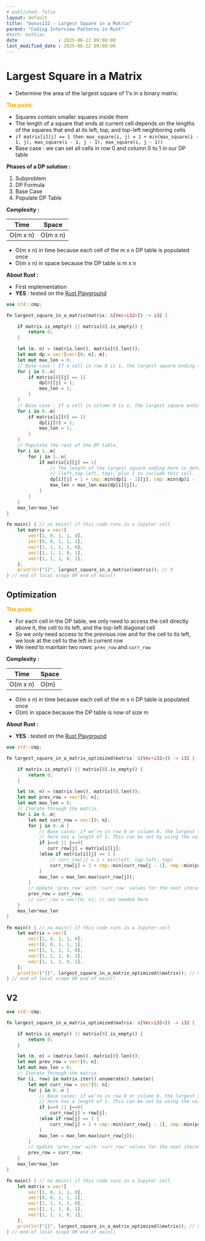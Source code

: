 ```yaml
---
# published: false
layout: default
title: "bonus132 - Largest Square in a Matrix"
parent: "Coding Interview Patterns in Rust"
#math: mathjax
date               : 2025-06-22 09:00:00
last_modified_date : 2025-06-22 09:00:00
---
```


# Largest Square in a Matrix

* Determine the area of the largest square of 1's in a binary matrix.



<span style="color:orange"><b>The point:</b></span>

* Squares contain smaller squares inside them
* The length of a square that ends at current cell depends on the lengths of the squares that end at its left, top, and top-left neighboring cells
* `if matrix[i][j] == 1 then max_square(i, j) = 1 + min(max_square(i - 1, j), max_square(i - 1, j - 1), max_square(i, j - 1))`
* Base case : we can set all cells in row 0 and column 0 to 1 in our DP table

**Phases of a DP solution :**
1. Subproblem
1. DP Formula
1. Base Case
1. Populate DP Table




**Complexity :**

| Time        | Space        |
|-------------|--------------|
| O(m x n)    | O(m x n)     |

* O(m x n) in time because each cell of the m x n DP table is populated once
* O(m x n) in space because the DP table is m x n


**About Rust :**
* First implementation
* **YES** : tested on the [Rust Playground](https://play.rust-lang.org/)







<!-- <span style="color:red"><b>TODO : </b></span> 
* Add comments in code -->


<!-- * <span style="color:lime"><b>Preferred solution?</b></span>      -->




```rust
use std::cmp;

fn largest_square_in_a_matrix(matrix: &[Vec<i32>]) -> i32 {

    if matrix.is_empty() || matrix[0].is_empty() {
        return 0;
    }

    let (m, n) = (matrix.len(), matrix[0].len());
    let mut dp = vec![vec![0; n]; m];
    let mut max_len = 0;
    // Base case : If a cell in row 0 is 1, the largest square ending there has a length of 1
    for j in 0..n{
        if matrix[0][j] == 1{
            dp[0][j] = 1;
            max_len = 1;
        }
    }
    // Base case : If a cell in column 0 is 1, the largest square ending there has a length of 1.
    for i in 0..m{
        if matrix[i][0] == 1{
            dp[i][0] = 1;
            max_len = 1;
        }
    }
    // Populate the rest of the DP table.
    for i in 1..m{
        for j in 1..n{
            if matrix[i][j] == 1{
                // The length of the largest square ending here is determined by the smallest square ending at the neighboring cells 
                // (left,top-left, top), plus 1 to include this cell.
                dp[i][j] = 1 + cmp::min(dp[i - 1][j], cmp::min(dp[i - 1][j - 1], dp[i][j - 1]));
                max_len = max_len.max(dp[i][j]);
            }
        }
    }
    max_len*max_len
}

fn main() { // no main() if this code runs in a Jupyter cell
    let matrix = vec![
        vec![1, 0, 1, 1, 0],
        vec![0, 0, 1, 1, 1],
        vec![1, 1, 1, 1, 0],
        vec![1, 1, 1, 0, 1],
        vec![1, 1, 1, 0, 1],
    ];
    println!("{}", largest_square_in_a_matrix(&matrix)); // 9
} // end of local scope OR end of main()
```

## Optimization

<span style="color:orange"><b>The point:</b></span>

* For each cell in the DP table, we only need to access the cell directly above it, the cell to its left, and the top-left diagonal cell
* So we only need access to the previous row and for the cell to its left, we look at the cell to the left in current row 
* We need to maintain two rows: `prev_row` and `curr_row`


**Complexity :**

| Time        | Space        |
|-------------|--------------|
| O(m x n)    | O(m)     |

* O(m x n) in time because each cell of the m x n DP table is populated once
* O(m) in space because the DP table is now of size m


**About Rust :**
* **YES** : tested on the [Rust Playground](https://play.rust-lang.org/)







<!-- <span style="color:red"><b>TODO : </b></span> 
* Add comments in code -->


<!-- * <span style="color:lime"><b>Preferred solution?</b></span>      -->





```rust
use std::cmp;

fn largest_square_in_a_matrix_optimized(matrix: &[Vec<i32>]) -> i32 {

    if matrix.is_empty() || matrix[0].is_empty() {
        return 0;
    }

    let (m, n) = (matrix.len(), matrix[0].len());
    let mut prev_row = vec![0; n];
    let mut max_len = 0;
    // Iterate through the matrix.
    for i in 0..m{
        let mut curr_row = vec![0; n];
        for j in 0..n {
            // Base cases: if we’re in row 0 or column 0, the largest square ending
            // here has a length of 1. This can be set by using the value in the input matrix
            if i==0 || j==0{
               curr_row[j] = matrix[i][j]; 
            }else if matrix[i][j] == 1 {
                // curr_row[j] = 1 + min(left, top-left, top)
                curr_row[j] = 1 + cmp::min(curr_row[j - 1], cmp::min(prev_row[j - 1], prev_row[j]));
            }
            max_len = max_len.max(curr_row[j]);
        }
        // Update 'prev_row' with 'curr_row' values for the next iteration.
        prev_row = curr_row;
        // curr_row = vec![0; n]; // not needed here
    }
    max_len*max_len
}

fn main() { // no main() if this code runs in a Jupyter cell
    let matrix = vec![
        vec![1, 0, 1, 1, 0],
        vec![0, 0, 1, 1, 1],
        vec![1, 1, 1, 1, 0],
        vec![1, 1, 1, 0, 1],
        vec![1, 1, 1, 0, 1],
    ];
    println!("{}", largest_square_in_a_matrix_optimized(&matrix)); // 9
} // end of local scope OR end of main()
```

## V2


```rust
use std::cmp;

fn largest_square_in_a_matrix_optimized(matrix: &[Vec<i32>]) -> i32 {

    if matrix.is_empty() || matrix[0].is_empty() {
        return 0;
    }

    let (m, n) = (matrix.len(), matrix[0].len());
    let mut prev_row = vec![0; n];
    let mut max_len = 0;
    // Iterate through the matrix.
    for (i, row) in matrix.iter().enumerate().take(m){
        let mut curr_row = vec![0; n];
        for j in 0..n {
            // Base cases: if we’re in row 0 or column 0, the largest square ending
            // here has a length of 1. This can be set by using the value in the input matrix
            if i==0 || j==0{
                curr_row[j] = row[j]; 
            }else if row[j] == 1 {
                curr_row[j] = 1 + cmp::min(curr_row[j - 1], cmp::min(prev_row[j - 1], prev_row[j]));
            }
            max_len = max_len.max(curr_row[j]);
        }
        // Update 'prev_row' with 'curr_row' values for the next iteration.
        prev_row = curr_row;
    }
    max_len*max_len
}

fn main() { // no main() if this code runs in a Jupyter cell
    let matrix = vec![
        vec![1, 0, 1, 1, 0],
        vec![0, 0, 1, 1, 1],
        vec![1, 1, 1, 1, 0],
        vec![1, 1, 1, 0, 1],
        vec![1, 1, 1, 0, 1],
    ];
    println!("{}", largest_square_in_a_matrix_optimized(&matrix)); // 9
} // end of local scope OR end of main()
```

